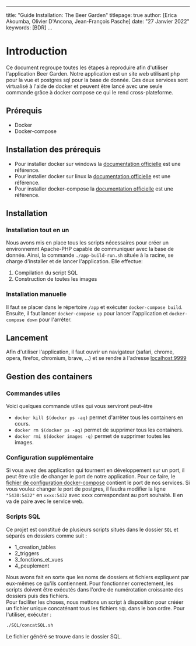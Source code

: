 * * *

title: "Guide Installation: The Beer Garden"
titlepage: true
author: [Erica Akoumba, Olivier D'Ancona, Jean-François Pasche]
date: "27 Janvier 2022"
keywords: [BDR]
...

# Introduction

Ce document regroupe toutes les étapes à reproduire afin d'utiliser l'application Beer Garden. Notre application est un site web utilisant php pour la vue et postgres sql pour la base de donnée. Ces deux services sont virtualisé à l'aide de docker et peuvent être lancé avec une seule commande grâce à docker compose ce qui le rend cross-plateforme.

## Prérequis

-   Docker
-   Docker-compose

## Installation des prérequis

-   Pour installer docker sur windows la [documentation officielle](https://docs.docker.com/desktop) est une référence.
-   Pour installer docker sur linux la [documentation officielle](https://docs.docker.com/engine/install) est une référence.
-   Pour installer docker-compose la [documentation officielle](https://docs.docker.com/compose/install/) est une référence.

## Installation

### Installation tout en un

Nous avons mis en place tous les scripts nécessaires pour créer un environnemnt Apache-PHP capable de communiquer avec la base de donnée.
Ainsi, la commande `./app-build-run.sh` située à la racine, se charge d'installer et de lancer l'application. Elle effectue:

1.  Compilation du script SQL
2.  Construction de toutes les images

### Installation manuelle

Il faut se placer dans le répertoire `/app` et exécuter `docker-compose build`. Ensuite, il faut lancer `docker-compose up` pour lancer l'application et `docker-compose down` pour l'arrêter.

## Lancement

Afin d'utiliser l'application, il faut ouvrir un navigateur (safari, chrome, opera, firefox, chromium, brave, ...) et se rendre à l'adresse [localhost:9999](http://localhost:9999)

## Gestion des containers

### Commandes utiles

Voici quelques commande utiles qui vous serviront peut-être

-   `docker kill $(docker ps -aq)` permet d'arrêter tous les containers en cours.
-   `docker rm $(docker ps -aq)` permet de supprimer tous les containers.
-   `docker rmi $(docker images -q)` permet de supprimer toutes les images.

### Configuration supplémentaire

Si vous avez des application qui tournent en développement sur un port, il peut être utile de changer le port de notre application. Pour ce faire,
le [fichier de configuration docker-compose](../app/docker-compose.yml) contient le port de nos services. Si vous voulez changer le port de postgres, il faudra modifier la ligne `"5430:5432"` en `xxxx:5432` avec xxxx correspondant au port souhaité. Il en va de paire avec le service web.

### Scripts SQL

Ce projet est constitué de plusieurs scripts situés dans le dossier `SQL` et séparés en dossiers comme suit :

-   1_creation_tables
-   2_triggers
-   3_fonctions_et_vues
-   4_peuplement  

Nous avons fait en sorte que les noms de dossiers et fichiers expliquent par eux-mêmes ce qu'ils contiennent.
Pour fonctionner correctement, les scripts doivent être exécutés dans l'ordre de numérotation croissante des dossiers puis des fichiers.  
Pour faciliter les choses, nous mettons un script à disposition pour crééer un fichier unique concaténant tous les fichiers `SQL` dans le bon ordre. Pour l'utiliser, exécuter :  

```sh
./SQL/concatSQL.sh
```

Le fichier généré se trouve dans le dossier SQL.
